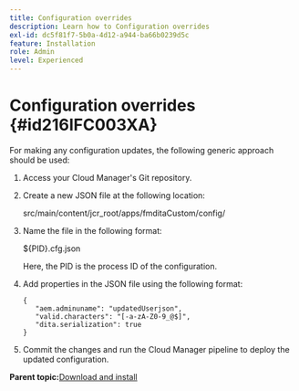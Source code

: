 ```yaml
---
title: Configuration overrides
description: Learn how to Configuration overrides
exl-id: dc5f81f7-5b0a-4d12-a944-ba66b0239d5c
feature: Installation
role: Admin
level: Experienced
---
```

# Configuration overrides {#id216IFC003XA}

For making any configuration updates, the following generic approach should be used:

1.  Access your Cloud Manager's Git repository.

1.  Create a new JSON file at the following location:

    src/main/content/jcr\_root/apps/fmditaCustom/config/

1.  Name the file in the following format:

    $\{PID\}.cfg.json

    Here, the PID is the process ID of the configuration.

1.  Add properties in the JSON file using the following format:

    ```
    {
       "aem.adminuname": "updatedUserjson",
       "valid.characters": "[-a-zA-Z0-9_@$]",
       "dita.serialization": true
    }
    ```

1.  Commit the changes and run the Cloud Manager pipeline to deploy the updated configuration.


**Parent topic:**[Download and install](download-install.md)
